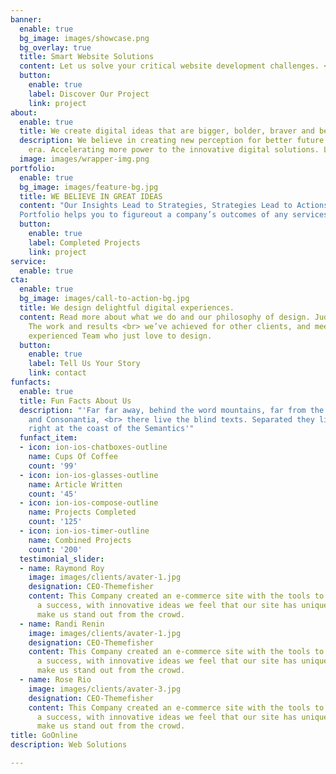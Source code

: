 ```yaml
---
banner:
  enable: true
  bg_image: images/showcase.png
  bg_overlay: true
  title: Smart Website Solutions
  content: Let us solve your critical website development challenges. <br/> We love clean design and advanced digital solutions for our loyal clients which gives them freedom to focus on their business growth.
  button:
    enable: true
    label: Discover Our Project
    link: project
about:
  enable: true
  title: We create digital ideas that are bigger, bolder, braver and betters
  description: We believe in creating new perception for better future & revolutionary 
    era. Accelerating more power to the innovative digital solutions. Learning, experimentation and innovation are the keys to providing the best available services to our clients.<br/> <br/>Adapting market trends and sharping for future prospects, our core values are what drive us forward in every project we take up.
  image: images/wrapper-img.png
portfolio:
  enable: true
  bg_image: images/feature-bg.jpg
  title: WE BELIEVE IN GREAT IDEAS
  content: "Our Insights Lead to Strategies, Strategies Lead to Actions, and Actions Lead to Success <br/>
  Portfolio helps you to figureout a company’s outcomes of any services. Checkout the portfolio and reviews of our happy clients to get quality & guaranteed services. "
  button:
    enable: true
    label: Completed Projects
    link: project
service:
  enable: true
cta:
  enable: true
  bg_image: images/call-to-action-bg.jpg
  title: We design delightful digital experiences.
  content: Read more about what we do and our philosophy of design. Judge for yourself
    The work and results <br> we’ve achieved for other clients, and meet our highly
    experienced Team who just love to design.
  button:
    enable: true
    label: Tell Us Your Story
    link: contact
funfacts:
  enable: true
  title: Fun Facts About Us
  description: "'Far far away, behind the word mountains, far from the countries Vokalia
    and Consonantia, <br> there live the blind texts. Separated they live in Bookmarksgrove
    right at the coast of the Semantics'"
  funfact_item:
  - icon: ion-ios-chatboxes-outline
    name: Cups Of Coffee
    count: '99'
  - icon: ion-ios-glasses-outline
    name: Article Written
    count: '45'
  - icon: ion-ios-compose-outline
    name: Projects Completed
    count: '125'
  - icon: ion-ios-timer-outline
    name: Combined Projects
    count: '200'
  testimonial_slider:
  - name: Raymond Roy
    image: images/clients/avater-1.jpg
    designation: CEO-Themefisher
    content: This Company created an e-commerce site with the tools to make our business
      a success, with innovative ideas we feel that our site has unique elements that
      make us stand out from the crowd.
  - name: Randi Renin
    image: images/clients/avater-1.jpg
    designation: CEO-Themefisher
    content: This Company created an e-commerce site with the tools to make our business
      a success, with innovative ideas we feel that our site has unique elements that
      make us stand out from the crowd.
  - name: Rose Rio
    image: images/clients/avater-3.jpg
    designation: CEO-Themefisher
    content: This Company created an e-commerce site with the tools to make our business
      a success, with innovative ideas we feel that our site has unique elements that
      make us stand out from the crowd.
title: GoOnline
description: Web Solutions

---
```

